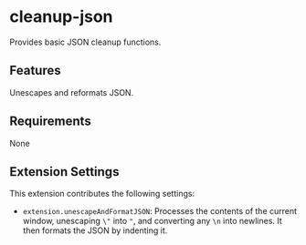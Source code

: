 # cleanup-json

Provides basic JSON cleanup functions.

## Features

Unescapes and reformats JSON.

## Requirements

None

## Extension Settings

This extension contributes the following settings:

* `extension.unescapeAndFormatJSON`: Processes the contents of the current window, unescaping `\"` into `"`, and converting any `\n` into newlines. It then formats the JSON by indenting it.
